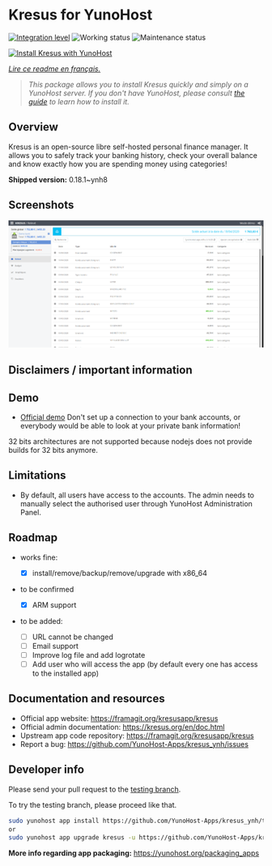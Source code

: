 <!--
N.B.: This README was automatically generated by https://github.com/YunoHost/apps/tree/master/tools/README-generator
It shall NOT be edited by hand.
-->

# Kresus for YunoHost

[![Integration level](https://dash.yunohost.org/integration/kresus.svg)](https://dash.yunohost.org/appci/app/kresus) ![Working status](https://ci-apps.yunohost.org/ci/badges/kresus.status.svg) ![Maintenance status](https://ci-apps.yunohost.org/ci/badges/kresus.maintain.svg)

[![Install Kresus with YunoHost](https://install-app.yunohost.org/install-with-yunohost.svg)](https://install-app.yunohost.org/?app=kresus)

*[Lire ce readme en français.](./README_fr.md)*

> *This package allows you to install Kresus quickly and simply on a YunoHost server.
If you don't have YunoHost, please consult [the guide](https://yunohost.org/#/install) to learn how to install it.*

## Overview

Kresus is an open-source libre self-hosted personal finance manager. It allows you to safely track your banking history, check your overall balance and know exactly how you are spending money using categories!


**Shipped version:** 0.18.1~ynh8

## Screenshots

![Screenshot of Kresus](./doc/screenshots/screenshot.png)

## Disclaimers / important information

## Demo

* [Official demo](https://kresus.org/en/demo.html) Don't set up a connection to your bank accounts, or everybody would be able to look at your private bank information!

32 bits architectures are not supported because nodejs does not provide builds for 32 bits anymore.

## Limitations

* By default, all users have access to the accounts. The admin needs to manually select the authorised user through YunoHost Administration Panel.

## Roadmap

* works fine:

  * [x] install/remove/backup/remove/upgrade with x86_64

* to be confirmed
  * [x] ARM support

* to be added:
  * [ ] URL cannot be changed
  * [ ] Email support
  * [ ] Improve log file and add logrotate
  * [ ] Add user who will access the app (by default every one has access to the installed app)

## Documentation and resources

* Official app website: <https://framagit.org/kresusapp/kresus>
* Official admin documentation: <https://kresus.org/en/doc.html>
* Upstream app code repository: <https://framagit.org/kresusapp/kresus>
* Report a bug: <https://github.com/YunoHost-Apps/kresus_ynh/issues>

## Developer info

Please send your pull request to the [testing branch](https://github.com/YunoHost-Apps/kresus_ynh/tree/testing).

To try the testing branch, please proceed like that.

``` bash
sudo yunohost app install https://github.com/YunoHost-Apps/kresus_ynh/tree/testing --debug
or
sudo yunohost app upgrade kresus -u https://github.com/YunoHost-Apps/kresus_ynh/tree/testing --debug
```

**More info regarding app packaging:** <https://yunohost.org/packaging_apps>
